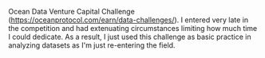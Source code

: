 Ocean Data Venture Capital Challenge (https://oceanprotocol.com/earn/data-challenges/). I entered very late in the competition and had extenuating circumstances limiting how much time I could dedicate. As a result, I just used this challenge as basic practice in analyzing datasets as I'm just re-entering the field. 
